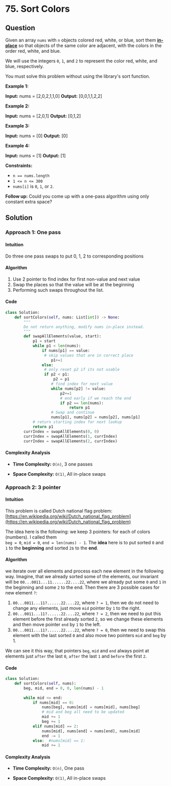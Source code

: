 
# 75. Sort Colors

## Question

Given an array  `nums`  with  `n`  objects colored red, white, or blue, sort them  **[in-place](https://en.wikipedia.org/wiki/In-place_algorithm)** so that objects of the same color are adjacent, with the colors in the order red, white, and blue.

We will use the integers  `0`,  `1`, and  `2`  to represent the color red, white, and blue, respectively.

You must solve this problem without using the library's sort function.

**Example 1:**

**Input:** nums = [2,0,2,1,1,0]
**Output:** [0,0,1,1,2,2]

**Example 2:**

**Input:** nums = [2,0,1]
**Output:** [0,1,2]

**Example 3:**

**Input:** nums = [0]
**Output:** [0]

**Example 4:**

**Input:** nums = [1]
**Output:** [1]

**Constraints:**

- `n == nums.length`
- `1 <= n <= 300`
- `nums[i]`  is  `0`,  `1`, or  `2`.

**Follow up:** Could you come up with a one-pass algorithm using only constant extra space?

## Solution

### Approach 1: One pass

#### Intuition

Do three one pass swaps to put 0, 1, 2 to corresponding positions

#### Algorithm

1. Use 2 pointer to find index for first non-value and next value
2. Swap the places so that the value will be at the beginning
3. Performing such swaps throughout the list.

#### Code

```python
class Solution:
    def sortColors(self, nums: List[int]) -> None:
        """
        Do not return anything, modify nums in-place instead.
        """
        def swapAllElements(value, start):
            p1 = start
            while p1 < len(nums):
                if nums[p1] == value:
                 # skip values that are in correct place
                    p1+=1
                else:
                 # only reset p2 if its not usable
                 if p2 < p1:
                     p2 = p1
                    # find index for next value
                    while nums[p2] != value:
                        p2+=1
                        # end early if we reach the end
                        if p2 == len(nums):
                            return p1
                    # Swap and continue
                    nums[p1], nums[p2] = nums[p2], nums[p1]
            # return starting index for next lookup
            return p1
        currIndex = swapAllElements(0, 0)
        currIndex = swapAllElements(1, currIndex)
        currIndex = swapAllElements(2, currIndex)
```

#### Complexity Analysis

- **Time Complexity:**  `O(n)`,  3 one passes

- **Space Complexity:**  `O(1)`, All in-place swaps

### Approach 2: 3 pointer

#### Intuition

This problem is called Dutch national flag problem:  [https://en.wikipedia.org/wiki/Dutch_national_flag_problem](https://en.wikipedia.org/wiki/Dutch_national_flag_problem)

The idea here is the following: we keep 3 pointers: for each of colors (numbers). I called them  
`beg = 0`,  `mid = 0`,  `end = len(nums) - 1`. The  **idea**  here is to put sorted  `0`  and  `1`  to the  **beginning**  and sorted  `2`s to the  **end**.

#### Algorithm

we iterate over all elements and process each new element in the following way. Imagine, that we already sorted some of the elements, our invariant will be  `00...0011...11......22....22`, where we already put some  `0`  and  `1`  in the beginning and some  `2`  to the end. Then there are 3 possible cases for new element  `?`:

1. `00...0011...11?......22....22`, where  `? = 1`, then we do not need to change any elements, just move  `mid`  pointer by  `1`  to the right.
2. `00...0011...11?......22....22`, where  `? = 2`, then we need to put this element before the first already sorted  `2`, so we change these elements and then move pointer  `end`  by  `1`  to the left.
3. `00...0011...11?......22....22`, where  `? = 0`, then we need to swap this element with the last sorted  `0`  and also move two pointers  `mid`  and  `beg`  by 1.

We can see it this way, that pointers  `beg`,  `mid`  and  `end`  always point at elements just  `after`  the last  `0`,  `after`  the last  `1`  and  `before`  the first  `2`.

#### Code

```python
class Solution:
    def sortColors(self, nums):
        beg, mid, end = 0, 0, len(nums) - 1
        
        while mid <= end:
            if nums[mid] == 0:
                nums[beg], nums[mid] = nums[mid], nums[beg]
                # mid and beg all need to be updated
                mid += 1
                beg += 1
            elif nums[mid] == 2:
                nums[mid], nums[end] = nums[end], nums[mid]
                end -= 1
            else:  #nums[mid] == 1:
                mid += 1
```

#### Complexity Analysis

- **Time Complexity:**  `O(n)`,  One pass

- **Space Complexity:**  `O(1)`, All in-place swaps
